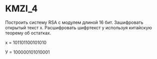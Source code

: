 # KMZI_4

Построить систему RSA с модулем длиной 16 бит.
Зашифровать открытый текст х. Расшифровать шифртекст у используя китайскую теорему об остатках.

х = 101101100101010

У = 100000101010001
